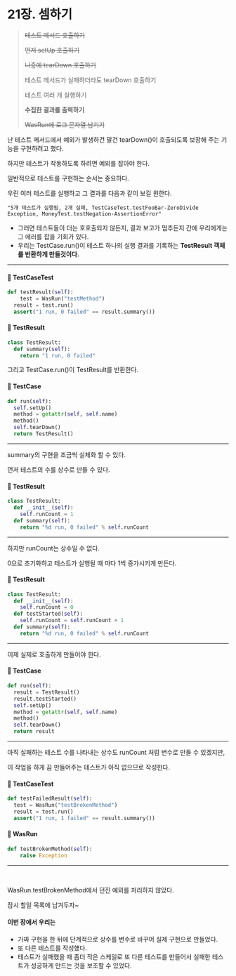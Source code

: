 # 21장. 셈하기

>~~테스트 메서드 호출하기~~
>
>~~먼저 setUp 호출하기~~
>
>~~나중에 tearDown 호출하기~~
>
>테스트 메서드가 실패하더라도 tearDown 호출하기
>
>테스트 여러 개 실행하기
>
>**수집한 결과를 출력하기**
>
>~~WasRun에 로그 문자열 남기기~~



난 테스트 메서드에서 예외가 발생하건 말건 tearDown()이 호출되도록 보장해 주는 기능을 구현하려고 했다.

하지만 테스트가 작동하도록 하려면 예외를 잡아야 한다.

일반적으로 테스트를 구현하는 순서는 중요하다.



우린 여러 테스트를 실행하고 그 결과를 다음과 같이 보길 원한다.

`"5개 테스트가 실행됨, 2개 실패, TestCaseTest.testFooBar-ZeroDivide Exception, MoneyTest.testNegation-AssertionError"`

- 그러면 테스트들이 더는 호호출되지 않든지, 결과 보고가 멈추든지 간에 우리에게는 그 에러를 잡을 기회가 있다.
- 우리는 TestCase.run()이 테스트 하나의 실행 결과를 기록하는 **TestResult 객체를 반환하게 만들것이다.**



---

#### 📌 TestCaseTest

```python
def testResult(self):
	test = WasRun("testMethod")
  result = test.run()
  assert("1 run, 0 failed" == result.summary())
```

#### 📌 TestResult

```python
class TestResult:
  def summary(self):
    return "1 run, 0 failed"
```

그리고 TestCase.run()이 TestResult를 반환한다.

#### 📌 TestCase

```python
def run(self):
  self.setUp()
  method = getattr(self, self.name)
  method()
  self.tearDown()
  return TestResult()
```

---

summary의 구현을 조금씩 실체화 할 수 있다.

먼저 테스트의 수를 상수로 만들 수 있다.

#### 📌 TestResult

```python
class TestResult:
  def __init__(self):
    self.runCount = 1
  def summary(self):
    return "%d run, 0 failed" % self.runCount
```



---

하지만  runCount는 상수일 수 없다.

0으로 초기화하고 테스트가 실행될 때 마다 1씩 증가시키게 만든다.

#### 📌 TestResult

```python
class TestResult:
  def __init__(self):
    self.runCount = 0
  def testStarted(self):
    self.runCount = self.runCount + 1
  def summary(self):
    return "%d run, 0 failed" % self.runCount
```



---

이제 실제로 호출하게 만들어야 한다.

#### 📌 TestCase

```python
def run(self):
  result = TestResult()
  result.testStarted()
  self.setUp()
  method = getattr(self, self.name)
  method()
  self.tearDown()
  return result
```

---

아직 실패하는 테스트 수를 나타내는 상수도 runCount 처럼 변수로 만들 수 있겠지만,

이 작업을 하게 끔 만들어주는 테스트가 아직 없으므로 작성한다.

#### 📌 TestCaseTest

```python
def testFailedResult(self):
  test = WasRun("testBrokenMethod")
  result = test.run()
  assert("1 run, 1 failed" == result.summary())
```

#### 📌 WasRun

```python
def testBrokenMethod(self):
	raise Exception
```



---

<br>

WasRun.testBrokenMethod에서 던진 예외를 처리하지 않았다. 

잠시 할일 목록에 남겨두자~



#### 이번 장에서 우리는

- 가짜 구현을 한 뒤에 단계적으로 상수를 변수로 바꾸어 실제 구현으로 만들었다.
- 또 다른 테스트를 작성헀다.
- 테스트가 실패했을 때 좀더 작은 스케일로 또 다른 테스트를 만들어서 실패한 테스트가 성공하게 만드는 것을 보조할 수 있었다.
